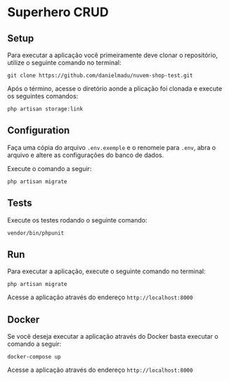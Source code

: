 # Superhero CRUD

## Setup
Para executar a aplicação você primeiramente deve clonar o repositório, utilize o seguinte comando no terminal:

```
git clone https://github.com/danielmadu/nuvem-shop-test.git
```

Após o término, acesse o diretório aonde a plicação foi clonada e execute os seguintes comandos:

```
php artisan storage:link
```

## Configuration

Faça uma cópia do arquivo `.env.exemple` e o renomeie para `.env`, abra o arquivo e altere as configurações do banco de dados.

Execute o comando a seguir:

```
php artisan migrate
```

## Tests

Execute os testes rodando o seguinte comando:

```
vendor/bin/phpunit
```

## Run

Para executar a aplicação, execute o seguinte comando no terminal:

```
php artisan migrate
```

Acesse a aplicação através do endereço `http://localhost:8000`

## Docker

Se você deseja executar a aplicação através do Docker basta executar o comando a seguir:

```
docker-compose up
```

Acesse a aplicação através do endereço `http://localhost:8000`
